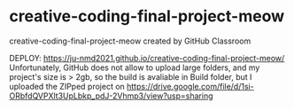 # creative-coding-final-project-meow
creative-coding-final-project-meow created by GitHub Classroom

DEPLOY: https://ju-nmd2021.github.io/creative-coding-final-project-meow/
Unfortunately, GitHub does not allow to upload large folders, and my project's size is > 2gb, so the build is avaliable in Build folder, 
but I uploaded the ZIPped project on https://drive.google.com/file/d/1si-ORbfdQVPXlt3UpLbkp_pdJ-2Vhmp3/view?usp=sharing
